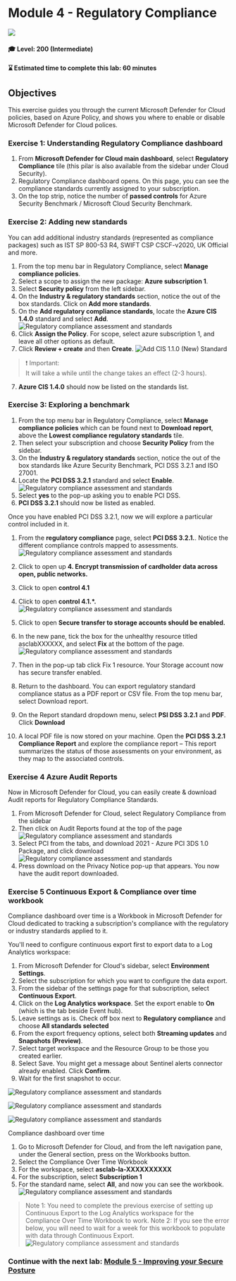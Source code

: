 # Module 4 - Regulatory Compliance

<p align="left"><img src="../Images/asc-labs-intermediate.gif?raw=true"></p>

#### 🎓 Level: 200 (Intermediate)
#### ⌛ Estimated time to complete this lab: 60 minutes

## Objectives
This exercise guides you through the current Microsoft Defender for Cloud policies, based on Azure Policy, and shows you where to enable or disable Microsoft Defender for Cloud polices.

### Exercise 1: Understanding Regulatory Compliance dashboard

1.	From **Microsoft Defender for Cloud main dashboard**, select **Regulatory Compliance** tile (this pilar is also available from the sidebar under Cloud Security).
2.	Regulatory Compliance dashboard opens. On this page, you can see the compliance standards currently assigned to your subscription.
3.	On the top strip, notice the number of **passed controls** for Azure Security Benchmark / Microsoft Cloud Security Benchmark.

### Exercise 2: Adding new standards

You can add additional industry standards (represented as compliance packages) such as IST SP 800-53 R4, SWIFT CSP CSCF-v2020, UK Official and more.

1.	From the top menu bar in Regulatory Compliance, select **Manage compliance policies**.
2.	Select a scope to assign the new package: **Azure subscription 1**.
3.  Select **Security policy** from the left sidebar.
3.	On the **Industry & regulatory standards** section, notice the out of the box standards. Click on **Add more standards**.
4.	On the **Add regulatory compliance standards**, locate the **Azure CIS 1.4.0** standard and select **Add**.
![Regulatory compliance assessment and standards](../Images/module4_addingnewstandards_addAzCIS_yl.png?raw=true)
5.	Click **Assign the Policy**. For scope, select azure subscription 1, and leave all other options as default.
6.	Click **Review + create** and then **Create**.
![Add CIS 1.1.0 (New) Standard](../Images/asc-azure-cis-new-standard.gif?raw=true)

> ❗ Important: <br>
> It will take a while until the change takes an effect (2-3 hours).

7.	**Azure CIS 1.4.0** should now be listed on the standards list.
   
### Exercise 3: Exploring a benchmark 
1.	From the top menu bar in Regulatory Compliance, select **Manage compliance policies** which can be found next to **Download report**, above the **Lowest compliance regulatory standards** tile.
2. Then select your subscription and choose **Security Policy** from the sidebar.
3.	On the **Industry & regulatory standards** section, notice the out of the box standards like Azure Security Benchmark, PCI DSS 3.2.1 and ISO 27001.
4.	Locate the **PCI DSS 3.2.1** standard and select **Enable**.
![Regulatory compliance assessment and standards](../Images/mdfc-pci.png?raw=true)
5. Select **yes** to the pop-up asking you to enable PCI DSS.
6.	**PCI DSS 3.2.1** should now be listed as enabled.

Once you have enabled PCI DSS 3.2.1, now we will explore a particular control included in it.

1. From the **regulatory compliance** page, select **PCI DSS 3.2.1.**. Notice the different compliance controls mapped to assessments.
![Regulatory compliance assessment and standards](https://user-images.githubusercontent.com/45104504/192821604-cdd9d2cc-1b1d-47a4-8336-ac1fd462e0a3.png)

2.	Click to open up **4. Encrypt transmission of cardholder data across open, public networks.**
3.	Click to open **control 4.1**
4.  Click to open **control 4.1.*.**
![Regulatory compliance assessment and standards](../Images/lab4rc2.gif?raw=true)
5.	Click to open **Secure transfer to storage accounts should be enabled.**
6.	In the new pane, tick the box for the unhealthy resource titled asclabXXXXXX, and select **Fix** at the bottom of the page. 
![Regulatory compliance assessment and standards](../Images/lab4rc3.jpg?raw=true)
7.	Then in the pop-up tab click Fix 1 resource. Your Storage account now has secure transfer enabled.
8.	Return to the dashboard. You can export regulatory standard compliance status as a PDF report or CSV file. From the top menu bar, select Download report.
9.	On the Report standard dropdown menu, select **PSI DSS 3.2.1** and **PDF**. Click **Download**
10. A local PDF file is now stored on your machine. Open the **PCI DSS 3.2.1 Compliance Report** and explore the compliance report – This report summarizes the status of those assessments on your environment, as they map to the associated controls.


### Exercise 4 Azure Audit Reports

Now in Microsoft Defender for Cloud, you can easily create & download Audit reports for Regulatory Compliance Standards.
1.	From Microsoft Defender for Cloud, select Regulatory Compliance from the sidebar
2.	Then click on Audit Reports found at the top of the page
![Regulatory compliance assessment and standards](../Images/lab4rc6.jpg?raw=true)
3.	Select PCI from the tabs, and download 2021 - Azure PCI 3DS 1.0 Package, and click download
![Regulatory compliance assessment and standards](../Images/lab4rc7.jpg?raw=true)
4.	Press download on the Privacy Notice pop-up that appears.
You now have the audit report downloaded.


### Exercise 5 Continuous Export & Compliance over time workbook

Compliance dashboard over time is a Workbook in Microsoft Defender for Cloud dedicated to tracking a subscription's compliance with the regulatory or industry standards applied to it.

You'll need to configure continuous export first to export data to a Log Analytics workspace:
1.	From Microsoft Defender for Cloud's sidebar, select **Environment Settings**.
2.	Select the subscription for which you want to configure the data export.
3.	From the sidebar of the settings page for that subscription, select **Continuous Export**.
4.	Click on the **Log Analytics workspace**. Set the export enable to **On** (which is the tab beside Event hub).
5.	Leave settings as is. Check off box next to **Regulatory compliance** and choose **All standards selected**
6.	From the export frequency options, select both **Streaming updates** and **Snapshots (Preview)**.
7.	Select target workspace and the Resource Group to be those you created earlier.
9.	Select Save. You might get a message about Sentinel alerts connector already enabled. Click **Confirm**.
10.	Wait for the first snapshot to occur. 

![Regulatory compliance assessment and standards](../Images/lab4rc8.jpg?raw=true)

![Regulatory compliance assessment and standards](../Images/lab4rc9.jpg?raw=true)

![Regulatory compliance assessment and standards](../Images/lab4rc10.jpg?raw=true)

Compliance dashboard over time 
1.	Go to Microsoft Defender for Cloud, and from the left navigation pane, under the General section, press on the Workbooks button. 
2.	Select the Compliance Over Time Workbook
3.	For the workspace, select **asclab-la-XXXXXXXXXX** 
4.	For the subscription, select **Subscription 1**
5.	For the standard name, select **All**, and now you can see the workbook.
![Regulatory compliance assessment and standards](../Images/lab4rc11.jpg?raw=true)
>Note 1: You need to complete the previous exercise of setting up Continuous Export to the Log Analytics workspace for the Compliance Over Time Workbook to work.
>Note 2: If you see the error below, you will need to wait for a week for this workbook to populate with data through Continuous Export.
![Regulatory compliance assessment and standards](../Images/lab4rc12.gif?raw=true)







### Continue with the next lab: [Module 5 - Improving your Secure Posture](../Modules/Module-5-Improving-your-Secure-Posture.md)
